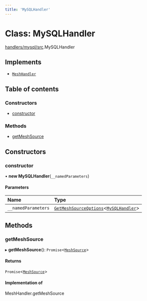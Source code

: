 ```yaml
---
title: 'MySQLHandler'
---
```


# Class: MySQLHandler

[handlers/mysql/src](../modules/handlers_mysql_src).MySQLHandler

## Implements

- [`MeshHandler`](/docs/api/interfaces/types_src.MeshHandler)

## Table of contents

### Constructors

- [constructor](handlers_mysql_src.MySQLHandler#constructor)

### Methods

- [getMeshSource](handlers_mysql_src.MySQLHandler#getmeshsource)

## Constructors

### constructor

• **new MySQLHandler**(`__namedParameters`)

#### Parameters

| Name | Type |
| :------ | :------ |
| `__namedParameters` | [`GetMeshSourceOptions`](../modules/types_src#getmeshsourceoptions)\<[`MySQLHandler`](/docs/api/interfaces/types_src.YamlConfig.MySQLHandler)> |

## Methods

### getMeshSource

▸ **getMeshSource**(): `Promise`\<[`MeshSource`](../modules/types_src#meshsource)>

#### Returns

`Promise`\<[`MeshSource`](../modules/types_src#meshsource)>

#### Implementation of

MeshHandler.getMeshSource
